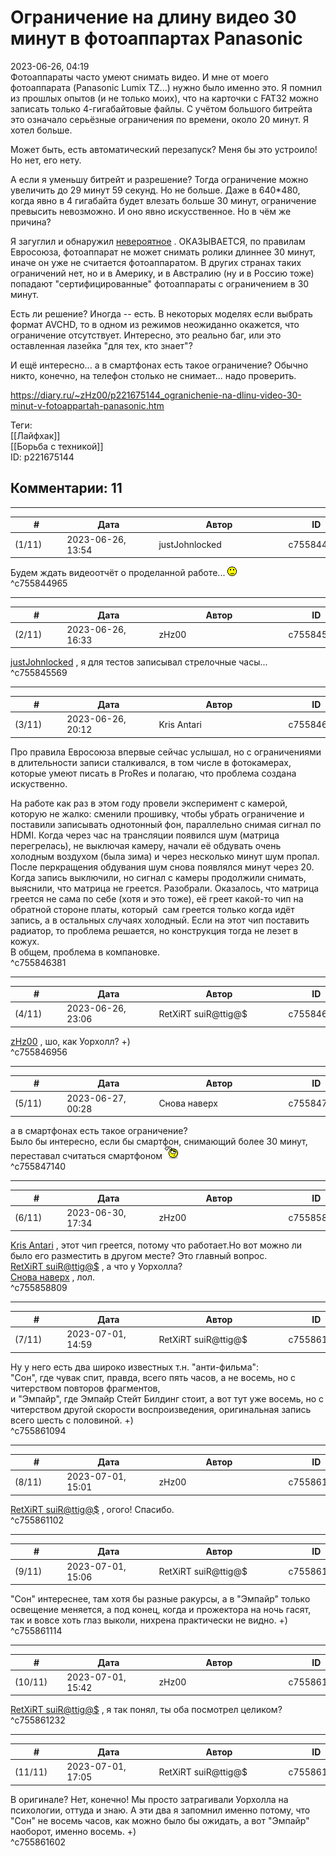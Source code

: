 Ограничение на длину видео 30 минут в фотоаппартах Panasonic
============================================================

  
2023-06-26, 04:19  
 Фотоаппараты часто умеют снимать видео. И мне от моего фотоаппарата (Panasonic Lumix TZ...) нужно было именно это. Я помнил из прошлых опытов (и не только моих), что на карточки с FAT32 можно записать только 4-гигабайтовые файлы. С учётом большого битрейта это означало серьёзные ограничения по времени, около 20 минут. Я хотел больше.   
   
 Может быть, есть автоматический перезапуск? Меня бы это устроило! Но нет, его нету.   
   
 А если я уменьшу битрейт и разрешение? Тогда ограничение можно увеличить до 29 минут 59 секунд. Но не больше. Даже в 640\*480, когда явно в 4 гигабайта будет влезать больше 30 минут, ограничение превысить невозможно. И оно явно искусственное. Но в чём же причина?   
   
 Я загуглил и обнаружил  [невероятное](https://www.dpreview.com/forums/thread/4142658)  . ОКАЗЫВАЕТСЯ, по правилам Евросоюза, фотоаппарат не может снимать ролики длиннее 30 минут, иначе он уже не считается фотоаппаратом. В других странах таких ограничений нет, но и в Америку, и в Австралию (ну и в Россию тоже) попадают "сертифицированные" фотоаппараты с ограничением в 30 минут.   
   
 Есть ли решение? Иногда -- есть. В некоторых моделях если выбрать формат AVCHD, то в одном из режимов неожиданно окажется, что ограничение отсутствует. Интересно, это реально баг, или это оставленная лазейка "для тех, кто знает"?   
   
 И ещё интересно... а в смартфонах есть такое ограничение? Обычно никто, конечно, на телефон столько не снимает... надо проверить.   
  
<https://diary.ru/~zHz00/p221675144_ogranichenie-na-dlinu-video-30-minut-v-fotoappartah-panasonic.htm>  
  
Теги:  
[[Лайфхак]]  
[[Борьба с техникой]]  
ID: p221675144  


Комментарии: 11
---------------

  


---



|         #         |              Дата              |                     Автор                     |           ID           |
| --- | --- | --- | --- |
| (1/11) | 2023-06-26, 13:54 | justJohnlocked | c755844965 |

  
 Будем ждать видеоотчёт о проделанной работе... ![;)](pics/1136.gif)   
 ^c755844965

---



|         #         |              Дата              |                     Автор                     |           ID           |
| --- | --- | --- | --- |
| (2/11) | 2023-06-26, 16:33 | zHz00 | c755845569 |

  
  [justJohnlocked](https://justjohnlocked.diary.ru "Johnlock: второе дыхание")  , я для тестов записывал стрелочные часы...   
 ^c755845569

---



|         #         |              Дата              |                     Автор                     |           ID           |
| --- | --- | --- | --- |
| (3/11) | 2023-06-26, 20:12 | Kris Antari | c755846381 |

  
 Про правила Евросоюза впервые сейчас услышал, но с ограничениями в длительности записи сталкивался, в том числе в фотокамерах, которые умеют писать в ProRes и полагаю, что проблема создана искуственно.   
   
 На работе как раз в этом году провели эксперимент с камерой, которую не жалко: сменили прошивку, чтобы убрать ограничение и поставили записывать однотонный фон, параллельно снимая сигнал по HDMI. Когда через час на трансляции появился шум (матрица перегрелась), не выключая камеру, начали её обдувать очень холодным воздухом (была зима) и через несколько минут шум пропал. После перкращения обдувания шум снова появлялся минут через 20. Когда запись выключили, но сигнал с камеры продолжили снимать, выяснили, что матрица не греется. Разобрали. Оказалось, что матрица греется не сама по себе (хотя и это тоже), её греет какой-то чип на обратной стороне платы, который  сам греется только когда идёт запись, а в остальных случаях холодный. Если на этот чип поставить радиатор, то проблема решается, но конструкция тогда не лезет в кожух.   
 В общем, проблема в компановке.   
 ^c755846381

---



|         #         |              Дата              |                     Автор                     |           ID           |
| --- | --- | --- | --- |
| (4/11) | 2023-06-26, 23:06 | RetXiRT suiR@ttig@$ | c755846956 |

  
  [zHz00](https://zHz00.diary.ru "Untitled")  , шо, как Уорхолл? +)   
 ^c755846956

---



|         #         |              Дата              |                     Автор                     |           ID           |
| --- | --- | --- | --- |
| (5/11) | 2023-06-27, 00:28 | Снова наверх | c755847140 |

  
  а в смартфонах есть такое ограничение?    
 Было бы интересно, если бы смартфон, снимающий более 30 минут, переставал считаться смартфоном ![:hmm:](pics/10098045.gif)   
 ^c755847140

---



|         #         |              Дата              |                     Автор                     |           ID           |
| --- | --- | --- | --- |
| (6/11) | 2023-06-30, 17:34 | zHz00 | c755858809 |

  
  [Kris Antari](https://Kris-Antari.diary.ru "Animus Vox")  , этот чип греется, потому что работает.Но вот можно ли было его разместить в другом месте? Это главный вопрос.   
  [RetXiRT suiR@ttig@$](https://Hellspawn.diary.ru "Atomicautionuclear")  , а что у Уорхолла?   
  [Снова наверх](https://rainbowgothic.diary.ru "Earth is full! Go home!")  , лол.   
 ^c755858809

---



|         #         |              Дата              |                     Автор                     |           ID           |
| --- | --- | --- | --- |
| (7/11) | 2023-07-01, 14:59 | RetXiRT suiR@ttig@$ | c755861094 |

  
 Ну у него есть два широко известных т.н. "анти-фильма":   
 "Сон", где чувак спит, правда, всего пять часов, а не восемь, но с читерством повторов фрагментов,   
 и "Эмпайр", где Эмпайр Стейт Билдинг стоит, а вот тут уже восемь, но с читерством другой скорости воспроизведения, оригинальная запись всего шесть с половиной. +)   
 ^c755861094

---



|         #         |              Дата              |                     Автор                     |           ID           |
| --- | --- | --- | --- |
| (8/11) | 2023-07-01, 15:01 | zHz00 | c755861102 |

  
  [RetXiRT suiR@ttig@$](https://Hellspawn.diary.ru "Atomicautionuclear")  , огого! Спасибо.   
 ^c755861102

---



|         #         |              Дата              |                     Автор                     |           ID           |
| --- | --- | --- | --- |
| (9/11) | 2023-07-01, 15:06 | RetXiRT suiR@ttig@$ | c755861114 |

  
 "Сон" интереснее, там хотя бы разные ракурсы, а в "Эмпайр" только освещение меняется, а под конец, когда и прожектора на ночь гасят, так и вовсе хоть глаз выколи, нихрена практически не видно. +)   
 ^c755861114

---



|         #         |              Дата              |                     Автор                     |           ID           |
| --- | --- | --- | --- |
| (10/11) | 2023-07-01, 15:42 | zHz00 | c755861232 |

  
  [RetXiRT suiR@ttig@$](https://Hellspawn.diary.ru "Atomicautionuclear")  , я так понял, ты оба посмотрел целиком?   
 ^c755861232

---



|         #         |              Дата              |                     Автор                     |           ID           |
| --- | --- | --- | --- |
| (11/11) | 2023-07-01, 17:05 | RetXiRT suiR@ttig@$ | c755861602 |

  
 В оригинале? Нет, конечно! Мы просто затрагивали Уорхолла на психологии, оттуда и знаю. А эти два я запомнил именно потому, что "Сон" не восемь часов, как можно было бы ожидать, а вот "Эмпайр" наоборот, именно восемь. +)   
 ^c755861602